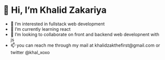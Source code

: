 <h1>👋 Hi, I’m Khalid Zakariya</h1>
<ul>
  <li>👀 I’m interested in fullstack web development</li>
  <li>🌱 I’m currently learning react</li>
  <li>💞️ I’m looking to collaborate on front and backend web developnent with js
</li>
  <li>📫 you can reach me through my mail at khalidzakthefirst@gmail.com or twitter @khal_xoxo
</li>
</ul>

<!---
KhalidZak/KhalidZak is a ✨ special ✨ repository because its `README.md` (this file) appears on your GitHub profile.
You can click the Preview link to take a look at your changes.
--->
